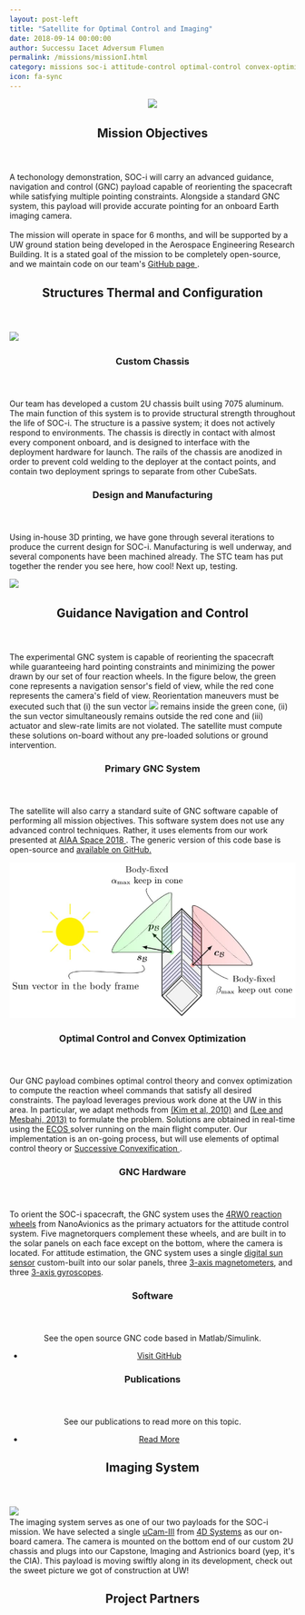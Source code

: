 ```yaml
---
layout: post-left
title: "Satellite for Optimal Control and Imaging"
date: 2018-09-14 00:00:00
author: Successu Iacet Adversum Flumen
permalink: /missions/missionI.html
category: missions soc-i attitude-control optimal-control convex-optimization optimal-spacecraft-attitude-motion
icon: fa-sync
---
```

<!-- SOCI PATCH -->
<div style="max-width:300px; margin:0 auto; text-align: center">
	<section>
		<a class="image featured">
			<img src="{{site.baseurl}}/images/m1_patch.png">
		</a>
	</section>
</div>
<!-- OBJECTIVES -->
<section class="wrapper style2 container">
	<header> <h2> Mission Objectives </h2> </header>
	<p> A techonology demonstration, SOC-i will carry an advanced guidance, navigation and control (GNC) payload capable of reorienting the spacecraft while satisfying multiple pointing constraints. Alongside a standard GNC system, this payload will provide accurate pointing for an onboard Earth imaging camera.
	<br/><br/>
	The mission will operate in space for 6 months, and will be supported by a UW ground station being developed in the Aerospace Engineering Research Building. It is a stated goal of the mission to be completely open-source, and we maintain code on our team's <a href="https://github.com/AA-CubeSat-Team"> GitHub page </a>. 
	</p>
</section>
<!-- STC -->
<section class="wrapper style4">
	<header><h2> <strong> Structures Thermal and Configuration </strong> </h2></header>
	<div class="row">
		<div class="2u">	
			<a href="#" class="imagenb featured"><img src="{{site.baseurl}}/images/soci_chassis.png"></a>
		</div>
		<div class="10u">
		<!-- Sidebar -->
			<div class="sidebar">
				<section>
					<header><h3>Custom Chassis</h3></header>
					<p> Our team has developed a custom 2U chassis built using 7075 aluminum. The main function of this system is to provide structural strength throughout the life of SOC-i. The structure is a passive system; it does not actively respond to environments. The chassis is directly in contact with almost every component onboard, and is designed to interface with the deployment hardware for launch. The rails of the chassis are anodized in order to prevent cold welding to the deployer at the contact points, and contain two deployment springs to separate from other CubeSats.</p>
				</section>
			</div>
		</div>
	</div>
	<div class="row">
		<div class="6u">
			<section>
				<header><h3>Design and Manufacturing</h3></header>
				<p> Using in-house 3D printing, we have gone through several iterations to produce the current design for SOC-i. Manufacturing is well underway, and several components have been machined already. The STC team has put together the render you see here, how cool! Next up, testing.
				</p>
			</section>
		</div>
		<div class="6u">	
			<a href="#" class="imagenb featured"><img src="{{site.baseurl}}/images/socirender.png"></a>
		</div>
	</div>
</section>
<!-- GNC -->
<section class="wrapper style4">
	<header><h2> <strong> Guidance Navigation and Control </strong> </h2></header>
			<p> The experimental GNC system is capable of reorienting the spacecraft while guaranteeing hard pointing constraints and minimizing the power drawn by our set of four reaction wheels. In the figure below, the green cone represents a navigation sensor's field of view, while the red cone represents the camera's field of view. Reorientation maneuvers must be executed such that (i) the sun vector <img src="http://latex.codecogs.com/svg.latex?\boldmath{s}_{\mathcal{B}}" border="0"/> remains inside the green cone, (ii) the sun vector simultaneously remains outside the red cone and (iii) actuator and slew-rate limits are not violated. The satellite must compute these solutions on-board without any pre-loaded solutions or ground intervention. </p>			
	<div class="row">
		<div class="4u">
		<!-- Sidebar -->
			<div class="sidebar">
				<section>
					<header>
					<h3>Primary GNC System</h3>
					</header>
					<p> The satellite will also carry a standard suite of GNC software capable of performing all mission objectives. This software system does not use any advanced control techniques. Rather, it uses elements from our work presented at <a href='https://arc.aiaa.org/doi/abs/10.2514/6.2018-5403'> AIAA Space 2018 </a>. The generic version of this code base is open-source and <a href="https://github.com/tpreynolds/uw_cubesat_adcs"> available on GitHub.</a> </p>
				</section>
			</div>
		</div>
		<div class="8u">	
			<a href="#" class="imagenb featured"><img src="/images/tikz_cubesat_1.jpg" alt="" /></a>
		</div>
		<div class="content">
			<section>
				<header>
				<h3>Optimal Control and Convex Optimization</h3>
				</header>
				<p>Our GNC payload combines optimal control theory and convex optimization to compute the reaction wheel commands that satisfy all desired constraints.	The payload leverages previous work done at the UW in this area. In particular, we adapt methods from  <a href="https://ieeexplore.ieee.org/abstract/document/5545176?reload=true">(Kim et al, 2010)</a> and <a href="https://pdfs.semanticscholar.org/0389/248a953b679e747ffe4d14dd613d273142cb.pdf">(Lee and Mesbahi, 2013)</a> to formulate the problem.	Solutions are obtained in real-time using the <a href="https://www.embotech.com/ECOS"> ECOS </a> solver running on the main flight computer. Our implementation is an on-going process, but will use elements of optimal control theory or <a href="https://arxiv.org/abs/1608.05133"> Successive Convexification </a>. </p>
			</section>
			<section>
				<header><h3>GNC Hardware</h3></header>
				<p>
					To orient the SOC-i spacecraft, the GNC system uses the <a href="https://nanoavionics.com/cubesat-components/cubesat-reaction-wheels-control-system-satbus-4rw/#:~:text=CubeSat%20Reaction%20Wheels%20Control%20System%20SatBus%204RW0,pointing%20of%20the%20small%20satellite."> 4RW0 reaction wheels</a> from NanoAvionics as the primary actuators for the attitude control system. Five magnetorquers complement these wheels, and are built in to the solar panels on each face except on the bottom, where the camera is located. For attitude estimation, the GNC system uses a single <a href="https://www.cubesatshop.com/product/nanossoc-d60-digital-sun-sensor/">digital sun sensor</a> custom-built into our solar panels, three <a href="http://www.farnell.com/datasheets/1509871.pdf?_ga=2.219060057.1318745487.1555987311-293789508.1555987311">3-axis magnetometers</a>, and three <a href="https://www.nxp.com/products/no-longer-manufactured/3-axis-digital-gyroscope:FXAS21002C">3-axis gyroscopes</a>.
				</p> 
			</section>
		</div>
	</div>					
	<!-- Content -->	
	<div class="row">
		<div class="6u">						
			<section>
				<center>
					<header>
						<h3>Software</h3>
					</header>
					<p>See the open source GNC code based in Matlab/Simulink.</p>
					<footer>
						<ul class="buttons">
						<li><a href="https://github.com/AA-CubeSat-Team/soci-gnc" class="button small special">Visit GitHub</a></li>
						</ul>
					</footer>
				</center>	
			</section>					
		</div>
		<div class="6u">						
			<section>
				<center>
					<header>
						<h3>Publications</h3>
					</header>
						<p>See our publications to read more on this topic.</p>
					<footer>
						<ul class="buttons">
							<li><a href="/publications.html" class="button small special">Read More</a></li>
						</ul>
					</footer>
				</center>
			</section>						
		</div>
	</div>		
</section>
<!-- IMG -->
<section class="wrapper style4 container">
	<header> <h2> <strong> Imaging System </strong> </h2> </header>
	<div class="row">
		<div class="4u">
			<a href="#" class="imagenb featured"><img src="{{site.baseurl}}/images/img_bagley.jpg"></a>
		</div>
		<div class="8u">
			The imaging system serves as one of our two payloads for the SOC-i mission. We have selected a single <a href="https://www.4dsystems.com.au/product/uCAM_III/">uCam-III</a> from <a href="https://www.4dsystems.com.au/">4D Systems</a> as our on-board camera. The camera is mounted on the bottom end of our custom 2U chassis and plugs into our Capstone, Imaging and Astrionics board (yep, it's the CIA). This payload is moving swiftly along in its development, check out the sweet picture we got of construction at UW!
		</div>
	</div>
</section>

<section id="cta">			
	<header>
		<h2><strong> Project Partners </strong></h2>
		<p>  </p>
	</header>	
</section>	


